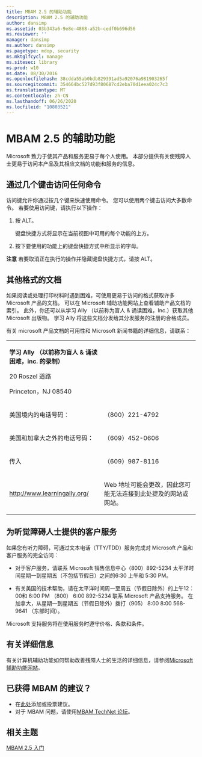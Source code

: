 ```yaml
---
title: MBAM 2.5 的辅助功能
description: MBAM 2.5 的辅助功能
author: dansimp
ms.assetid: 03b343a6-9e8e-4868-a52b-cedf0b696d56
ms.reviewer: ''
manager: dansimp
ms.author: dansimp
ms.pagetype: mdop, security
ms.mktglfcycl: manage
ms.sitesec: library
ms.prod: w10
ms.date: 08/30/2016
ms.openlocfilehash: 38cdda55ab0bdb829391ad5a92076a981903265f
ms.sourcegitcommit: 354664bc527d93f80687cd2eba70d1eea024c7c3
ms.translationtype: MT
ms.contentlocale: zh-CN
ms.lasthandoff: 06/26/2020
ms.locfileid: "10803521"
---
```

# MBAM 2.5 的辅助功能


Microsoft 致力于使其产品和服务更易于每个人使用。 本部分提供有关使残障人士更易于访问本产品及其相应文档的功能和服务的信息。

## 通过几个键击访问任何命令


访问键允许你通过按几个键来快速使用命令。 您可以使用两个键击访问大多数命令。 若要使用访问键，请执行以下操作：

1.  按 ALT。

    键盘快捷方式将显示在当前视图中可用的每个功能的上方。

2.  按下要使用的功能上的键盘快捷方式中所显示的字母。

**注意** 若要取消正在执行的操作并隐藏键盘快捷方式，请按 ALT。

 

## 其他格式的文档


如果阅读或处理打印材料时遇到困难，可使用更易于访问的格式获取许多 Microsoft 产品的文档。 可以在 Microsoft 辅助功能网站上查看辅助产品文档的索引。 此外，你还可以从学习 Ally （以前称为盲人 & 诵读困难，Inc.）获取其他 Microsoft 出版物。 学习 Ally 将这些文档分发给其分发服务的注册的合格成员。

有关 microsoft 产品文档的可用性和 Microsoft 新闻书籍的详细信息，请联系：

<table>
<colgroup>
<col width="50%" />
<col width="50%" />
</colgroup>
<tbody>
<tr class="odd">
<td align="left"><p><strong>学习 Ally （以前称为盲人 &amp; 诵读困难，inc. 的录制）</strong></p>
<p>20 Roszel 道路</p>
<p>Princeton，NJ 08540</p></td>
<td align="left"><p></p></td>
</tr>
<tr class="even">
<td align="left"><p>美国境内的电话号码：</p></td>
<td align="left"><p>（800）221-4792</p></td>
</tr>
<tr class="odd">
<td align="left"><p>美国和加拿大之外的电话号码：</p></td>
<td align="left"><p>（609）452-0606</p></td>
</tr>
<tr class="even">
<td align="left"><p>传入</p></td>
<td align="left"><p>（609）987-8116</p></td>
</tr>
<tr class="odd">
<td align="left"><p><a href="https://go.microsoft.com/fwlink/?linkid=239" data-raw-source="[http://www.learningally.org/](https://go.microsoft.com/fwlink/?linkid=239)">http://www.learningally.org/</a></p></td>
<td align="left"><p>Web 地址可能会更改，因此您可能无法连接到此处提及的网站或网站。</p></td>
</tr>
</tbody>
</table>

 

## 为听觉障碍人士提供的客户服务


如果您有听力障碍，可通过文本电话（TTY/TDD）服务完成对 Microsoft 产品和客户服务的完全访问：

-   对于客户服务，请联系 Microsoft 销售信息中心（800）892-5234 太平洋时间星期一到星期五（不包括节假日）之间的6:30 上午和 5:30 PM。

-   有关美国的技术帮助，请在太平洋时间周一至周五（节假日除外）的上午12：00和 6:00 PM （800） 6:00 892-5234 联系 Microsoft 产品支持服务。 在加拿大，从星期一到星期五（节假日除外）拨打（905） 8:00 8:00 568-9641 （东部时间）。

Microsoft 支持服务将在使用服务时遵守价格、条款和条件。

## 有关详细信息


有关计算机辅助功能如何帮助改善残障人士的生活的详细信息，请参阅[Microsoft 辅助功能网站](https://go.microsoft.com/fwlink/?linkid=8431)。

## 已获得 MBAM 的建议？
- 在[此处](http://mbam.uservoice.com/forums/268571-microsoft-bitlocker-administration-and-monitoring)添加或投票建议。 
- 对于 MBAM 问题，请使用[MBAM TechNet 论坛](https://social.technet.microsoft.com/Forums/home?forum=mdopmbam)。

## 相关主题


[MBAM 2.5 入门](getting-started-with-mbam-25.md)

 

 





